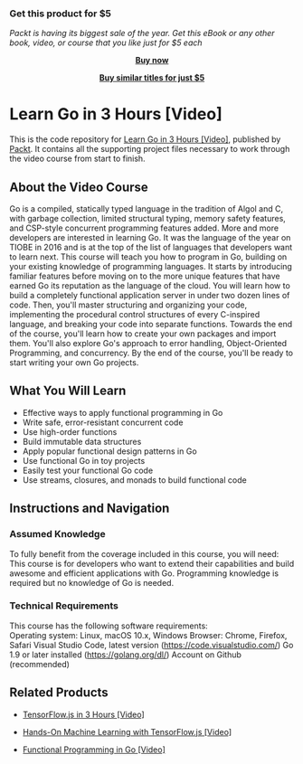 
### Get this product for $5

<i>Packt is having its biggest sale of the year. Get this eBook or any other book, video, or course that you like just for $5 each</i>


<b><p align='center'>[Buy now](https://packt.link/9781788992053)</p></b>


<b><p align='center'>[Buy similar titles for just $5](https://subscription.packtpub.com/search)</p></b>


# Learn Go in 3 Hours [Video]
This is the code repository for [Learn Go in 3 Hours [Video]](https://www.packtpub.com/application-development/learn-go-3-hours-video?utm_source=github&utm_medium=repository&utm_campaign=9781788992053), published by [Packt](https://www.packtpub.com/?utm_source=github). It contains all the supporting project files necessary to work through the video course from start to finish.
## About the Video Course
Go is a compiled, statically typed language in the tradition of Algol and C, with garbage collection, limited structural typing, memory safety features, and CSP-style concurrent programming features added.
More and more developers are interested in learning Go. It was the language of the year on TIOBE in 2016 and is at the top of the list of languages that developers want to learn next. 
This course will teach you how to program in Go, building on your existing knowledge of programming languages. It starts by introducing familiar features before moving on to the more unique features that have earned Go its reputation as the language of the cloud. You will learn how to build a completely functional application server in under two dozen lines of code. Then, you'll master structuring and organizing your code, implementing the procedural control structures of every C-inspired language, and breaking your code into separate functions. 
Towards the end of the course, you'll learn how to create your own packages and import them. You'll also explore Go's approach to error handling, Object-Oriented Programming, and concurrency. By the end of the course, you'll be ready to start writing your own Go projects.

<H2>What You Will Learn</H2>
<DIV class=book-info-will-learn-text>
<UL>
<LI>Effective ways to apply functional programming in Go 
<LI>Write safe, error-resistant concurrent code 
<LI>Use high-order functions 
<LI>Build immutable data structures 
<LI>Apply popular functional design patterns in Go&nbsp; 
<LI>Use functional Go in toy projects 
<LI>Easily test your functional Go code 
<LI>Use streams, closures, and monads to build functional code </LI></UL></DIV>

## Instructions and Navigation
### Assumed Knowledge
To fully benefit from the coverage included in this course, you will need:<br/>
This course is for developers who want to extend their capabilities and build awesome and efficient applications with Go. Programming knowledge is required but no knowledge of Go is needed.
### Technical Requirements
This course has the following software requirements:<br/>
Operating system: Linux, macOS 10.x, Windows
Browser: Chrome, Firefox, Safari
Visual Studio Code, latest version (https://code.visualstudio.com/)
Go 1.9 or later installed (https://golang.org/dl/)
Account on Github (recommended)


## Related Products
* [TensorFlow.js in 3 Hours [Video]](https://www.packtpub.com/big-data-and-business-intelligence/tensorflowjs-3-hours-video?utm_source=github&utm_medium=repository&utm_campaign=9781838824587)

* [Hands-On Machine Learning with TensorFlow.js [Video]](https://www.packtpub.com/application-development/hands-machine-learning-tensorflowjs-video?utm_source=github&utm_medium=repository&utm_campaign=9781789613155)

* [Functional Programming in Go [Video]](https://www.packtpub.com/application-development/functional-programming-go-video?utm_source=github&utm_medium=repository&utm_campaign=9781787283480)

